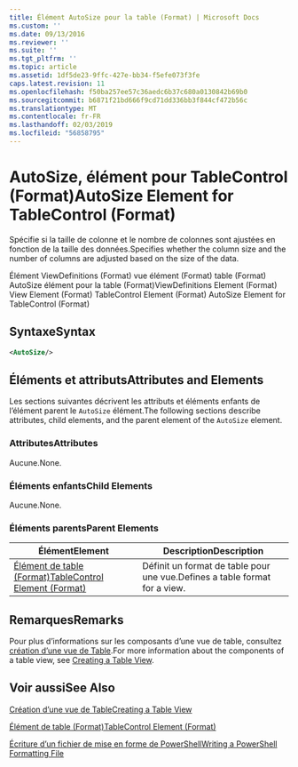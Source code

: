 ```yaml
---
title: Élément AutoSize pour la table (Format) | Microsoft Docs
ms.custom: ''
ms.date: 09/13/2016
ms.reviewer: ''
ms.suite: ''
ms.tgt_pltfrm: ''
ms.topic: article
ms.assetid: 1df5de23-9ffc-427e-bb34-f5efe073f3fe
caps.latest.revision: 11
ms.openlocfilehash: f50ba257ee57c36aedc6b37c680a0130842b69b0
ms.sourcegitcommit: b6871f21bd666f9cd71dd336bb3f844cf472b56c
ms.translationtype: MT
ms.contentlocale: fr-FR
ms.lasthandoff: 02/03/2019
ms.locfileid: "56858795"
---
```

# <a name="autosize-element-for-tablecontrol-format"></a><span data-ttu-id="6c22a-102">AutoSize, élément pour TableControl (Format)</span><span class="sxs-lookup"><span data-stu-id="6c22a-102">AutoSize Element for TableControl (Format)</span></span>

<span data-ttu-id="6c22a-103">Spécifie si la taille de colonne et le nombre de colonnes sont ajustées en fonction de la taille des données.</span><span class="sxs-lookup"><span data-stu-id="6c22a-103">Specifies whether the column size and the number of columns are adjusted based on the size of the data.</span></span>

<span data-ttu-id="6c22a-104">Élément ViewDefinitions (Format) vue élément (Format) table (Format) AutoSize élément pour la table (Format)</span><span class="sxs-lookup"><span data-stu-id="6c22a-104">ViewDefinitions Element (Format) View Element (Format) TableControl Element (Format) AutoSize Element for TableControl (Format)</span></span>

## <a name="syntax"></a><span data-ttu-id="6c22a-105">Syntaxe</span><span class="sxs-lookup"><span data-stu-id="6c22a-105">Syntax</span></span>

```xml
<AutoSize/>
```

## <a name="attributes-and-elements"></a><span data-ttu-id="6c22a-106">Éléments et attributs</span><span class="sxs-lookup"><span data-stu-id="6c22a-106">Attributes and Elements</span></span>

<span data-ttu-id="6c22a-107">Les sections suivantes décrivent les attributs et éléments enfants de l’élément parent le `AutoSize` élément.</span><span class="sxs-lookup"><span data-stu-id="6c22a-107">The following sections describe attributes, child elements, and the parent element of the `AutoSize` element.</span></span>

### <a name="attributes"></a><span data-ttu-id="6c22a-108">Attributes</span><span class="sxs-lookup"><span data-stu-id="6c22a-108">Attributes</span></span>

<span data-ttu-id="6c22a-109">Aucune.</span><span class="sxs-lookup"><span data-stu-id="6c22a-109">None.</span></span>

### <a name="child-elements"></a><span data-ttu-id="6c22a-110">Éléments enfants</span><span class="sxs-lookup"><span data-stu-id="6c22a-110">Child Elements</span></span>

<span data-ttu-id="6c22a-111">Aucune.</span><span class="sxs-lookup"><span data-stu-id="6c22a-111">None.</span></span>

### <a name="parent-elements"></a><span data-ttu-id="6c22a-112">Éléments parents</span><span class="sxs-lookup"><span data-stu-id="6c22a-112">Parent Elements</span></span>

|<span data-ttu-id="6c22a-113">Élément</span><span class="sxs-lookup"><span data-stu-id="6c22a-113">Element</span></span>|<span data-ttu-id="6c22a-114">Description</span><span class="sxs-lookup"><span data-stu-id="6c22a-114">Description</span></span>|
|-------------|-----------------|
|[<span data-ttu-id="6c22a-115">Élément de table (Format)</span><span class="sxs-lookup"><span data-stu-id="6c22a-115">TableControl Element (Format)</span></span>](./tablecontrol-element-format.md)|<span data-ttu-id="6c22a-116">Définit un format de table pour une vue.</span><span class="sxs-lookup"><span data-stu-id="6c22a-116">Defines a table format for a view.</span></span>|

## <a name="remarks"></a><span data-ttu-id="6c22a-117">Remarques</span><span class="sxs-lookup"><span data-stu-id="6c22a-117">Remarks</span></span>

<span data-ttu-id="6c22a-118">Pour plus d’informations sur les composants d’une vue de table, consultez [création d’une vue de Table](./creating-a-table-view.md).</span><span class="sxs-lookup"><span data-stu-id="6c22a-118">For more information about the components of a table view, see [Creating a Table View](./creating-a-table-view.md).</span></span>

## <a name="see-also"></a><span data-ttu-id="6c22a-119">Voir aussi</span><span class="sxs-lookup"><span data-stu-id="6c22a-119">See Also</span></span>

[<span data-ttu-id="6c22a-120">Création d’une vue de Table</span><span class="sxs-lookup"><span data-stu-id="6c22a-120">Creating a Table View</span></span>](./creating-a-table-view.md)

[<span data-ttu-id="6c22a-121">Élément de table (Format)</span><span class="sxs-lookup"><span data-stu-id="6c22a-121">TableControl Element (Format)</span></span>](./tablecontrol-element-format.md)

[<span data-ttu-id="6c22a-122">Écriture d’un fichier de mise en forme de PowerShell</span><span class="sxs-lookup"><span data-stu-id="6c22a-122">Writing a PowerShell Formatting File</span></span>](./writing-a-powershell-formatting-file.md)
